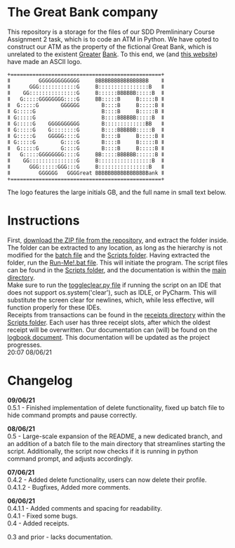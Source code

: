 # The Great Bank company
This repository is a storage for the files of our SDD Premlininary Course Assignment 2 task, which is to code an ATM in Python. We have opted to construct our ATM as the property of the fictional Great Bank, which is unrelated to the existent [Greater](https://en.wikipedia.org/wiki/Greater_Bank) [Bank](https://www.greaterbank.com/). To this end, we (and [this website](https://patorjk.com/software/taag/#p=display&f=Graffiti&t=Type%20Something%20)) have made an ASCII logo.  

    +================================================+
    ǁ         GGGGGGGGGGGGG     BBBBBBBBBBBBBBBBB    ǁ
    ǁ      GGG::::::::::::G     B::::::::::::::::B   ǁ
    ǁ    GG:::::::::::::::G     B::::::BBBBBB:::::B  ǁ
    ǁ   G:::::GGGGGGGG::::G     BB:::::B     B:::::B ǁ
    ǁ  G:::::G       GGGGGG       B::::B     B:::::B ǁ
    ǁ G:::::G                     B::::B     B:::::B ǁ
    ǁ G:::::G                     B::::BBBBBB:::::B  ǁ
    ǁ G:::::G    GGGGGGGGGG       B:::::::::::::BB   ǁ
    ǁ G:::::G    G::::::::G       B::::BBBBBB:::::B  ǁ
    ǁ G:::::G    GGGGG::::G       B::::B     B:::::B ǁ
    ǁ G:::::G        G::::G       B::::B     B:::::B ǁ
    ǁ  G:::::G       G::::G       B::::B     B:::::B ǁ
    ǁ   G:::::GGGGGGGG::::G     BB:::::BBBBBB::::::B ǁ
    ǁ    GG:::::::::::::::G     B:::::::::::::::::B  ǁ
    ǁ      GGG::::::GGG:::G     B::::::::::::::::B   ǁ
    ǁ         GGGGGG   GGGGreat BBBBBBBBBBBBBBBBBank ǁ
    +================================================+
The logo features the large initials GB, and the full name in small text below.

# Instructions
First, [download the ZIP file from the repository](https://github.com/Vedvod/Great-Bank/archive/refs/heads/Readability-and-Documentation.zip), and extract the folder inside. The folder can be extracted to any location, as long as the hierarchy is not modified for the [batch file](https://github.com/Vedvod/Great-Bank/blob/Readability-and-Documentation/Run-Me!.bat) and the [Scripts folder](https://github.com/Vedvod/Great-Bank/tree/Readability-and-Documentation/Scripts). Having extracted the folder, run the [Run-Me!.bat file](https://github.com/Vedvod/Great-Bank/blob/Readability-and-Documentation/Run-Me!.bat). This will initiate the program. The script files can be found in the [Scripts folder](https://github.com/Vedvod/Great-Bank/tree/Readability-and-Documentation/Scripts), and the documentation is within the [main directory](https://github.com/Vedvod/Great-Bank/tree/Readability-and-Documentation).  
Make sure to run the [toggleclear.py file](https://github.com/Vedvod/Great-Bank/blob/Readability-and-Documentation/toggleclear.py) if running the script on an IDE that does not support os.system('clear'), such as IDLE, or PyCharm. This will substitute the screen clear for newlines, which, while less effective, will function properly for these IDEs.  
Receipts from transactions can be found in the [receipts directory](https://github.com/Vedvod/Great-Bank/tree/Readability-and-Documentation/Scripts/receipts) within the [Scripts folder](https://github.com/Vedvod/Great-Bank/tree/Readability-and-Documentation/Scripts). Each user has three receipt slots, after which the oldest receipt will be overwritten.
Our documentation can (will) be found on the [logbook document](https://docs.google.com/document/d/14dr7cmlmFfUxpMpVZmCA-mB59K0Lx-MyVKvaO-z-XV4/). This documentation will be updated as the project progresses.  
20:07 08/06/21
  
# Changelog  

**09/06/21**  
0.5.1 - Finished implementation of delete functionality, fixed up batch file to hide command prompts and pause correctly.  
  
**08/06/21**  
0.5 - Large-scale expansion of the README, a new dedicated branch, and an addition of a batch file to the main directory that streamlines starting the script. Additionally, the script now checks if it is running in python command prompt, and adjusts accordingly.  
  
**07/06/21**  
0.4.2 - Added delete functionality, users can now delete their profile.  
0.4.1.2 - Bugfixes, Added more comments.  
  
**06/06/21**  
0.4.1.1 - Added comments and spacing for readability.  
0.4.1 - Fixed some bugs.  
0.4 - Added receipts.  
  

0.3 and prior - lacks documentation.  
